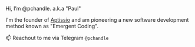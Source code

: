 Hi, I’m @pchandle. a.k.a "Paul"

I'm the founder of [Aptissio](https://aptissio.com) and am pioneering a new software development method known as "Emergent Coding".

📫 Reachout to me via Telegram `@pchandle`

<!---
pchandle/pchandle is a ✨ special ✨ repository because its `README.md` (this file) appears on your GitHub profile.
You can click the Preview link to take a look at your changes.
--->

